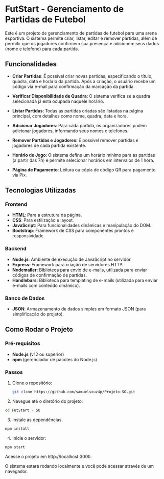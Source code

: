 # FutStart - Gerenciamento de Partidas de Futebol

Este é um projeto de gerenciamento de partidas de futebol para uma arena esportiva. O sistema permite criar, listar, editar e remover partidas, além de permitir que os jogadores confirmem sua presença e adicionem seus dados (nome e telefone) para cada partida.

## Funcionalidades

- **Criar Partidas**: É possível criar novas partidas, especificando o título, quadra, data e horário da partida. Após a criação, o usuário recebe um código via e-mail para confirmação da marcação da partida.
  
- **Verificar Disponibilidade de Quadra**: O sistema verifica se a quadra selecionada já está ocupada naquele horário.
  
- **Listar Partidas**: Todas as partidas criadas são listadas na página principal, com detalhes como nome, quadra, data e hora.
  
- **Adicionar Jogadores**: Para cada partida, os organizadores podem adicionar jogadores, informando seus nomes e telefones.
  
- **Remover Partidas e Jogadores**: É possível remover partidas e jogadores de cada partida existente.
  
- **Horário de Jogo**: O sistema define um horário mínimo para as partidas (a partir das 7h) e permite selecionar horários em intervalos de 1 hora.

- **Página de Pagamento**: Leitura ou cópia de código QR para pagamento via Pix.

## Tecnologias Utilizadas

### Frontend
- **HTML**: Para a estrutura da página.
- **CSS**: Para estilização e layout.
- **JavaScript**: Para funcionalidades dinâmicas e manipulação do DOM.
- **Bootstrap**: Framework de CSS para componentes prontos e responsividade.

### Backend
- **Node.js**: Ambiente de execução de JavaScript no servidor.
- **Express**: Framework para criação de servidores HTTP.
- **Nodemailer**: Biblioteca para envio de e-mails, utilizada para enviar códigos de confirmação de partidas.
- **Handlebars**: Biblioteca para templating de e-mails (utilizada para enviar e-mails com conteúdo dinâmico).

### Banco de Dados
- **JSON**: Armazenamento de dados simples em formato JSON (para simplificação do projeto).

## Como Rodar o Projeto

### Pré-requisitos

- **Node.js** (v12 ou superior)
- **npm** (gerenciador de pacotes do Node.js)

### Passos

1. Clone o repositório:
   ```bash
   git clone https://github.com/samuelsouz4p/Projeto-SO.git
   ```
2. Navegue até o diretório do projeto:
  ```bash
  cd FutStart - SO
  ```
3. Instale as dependências:
  ```bash
  npm install
```
4. Inicie o servidor:
  ```bash
  npm start
```
Acesse o projeto em http://localhost:3000.

O sistema estará rodando localmente e você pode acessar através de um navegador.
